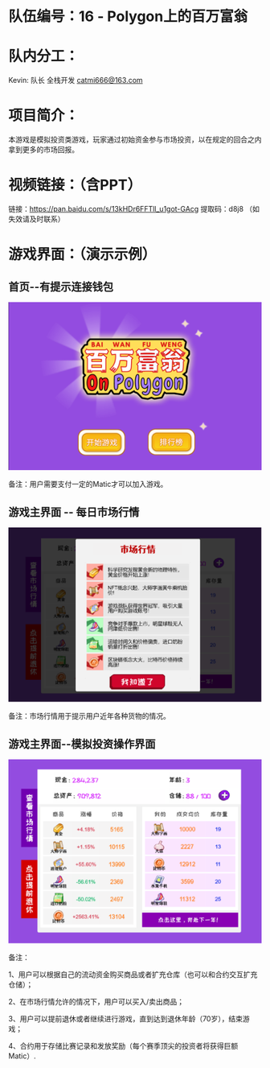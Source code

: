 # 队伍编号：16 - Polygon上的百万富翁

# 队内分工：

Kevin: 队长 全栈开发  catmi666@163.com

# 项目简介：

本游戏是模拟投资类游戏，玩家通过初始资金参与市场投资，以在规定的回合之内拿到更多的市场回报。

# 视频链接：（含PPT）

链接：https://pan.baidu.com/s/13kHDr6FFTll_u1got-GAcg 
提取码：d8j8  （如失效请及时联系）

# 游戏界面：（演示示例）

## 首页--有提示连接钱包

![image-20220109005021280](.\images\image-20220109005021280.png)

备注：用户需要支付一定的Matic才可以加入游戏。

## 游戏主界面 -- 每日市场行情

![image-20220109005326940](.\images\image-20220109005326940.png)

备注：市场行情用于提示用户近年各种货物的情况。

## 游戏主界面--模拟投资操作界面

![image-20220109005425190](.\images\image-20220109005425190.png)

备注：

1、用户可以根据自己的流动资金购买商品或者扩充仓库（也可以和合约交互扩充仓储）；

2、在市场行情允许的情况下，用户可以买入/卖出商品；

3、用户可以提前退休或者继续进行游戏，直到达到退休年龄（70岁），结束游戏；

4、合约用于存储比赛记录和发放奖励（每个赛季顶尖的投资者将获得巨额Matic）.

